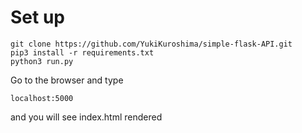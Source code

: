 # Set up
```
git clone https://github.com/YukiKuroshima/simple-flask-API.git
pip3 install -r requirements.txt
python3 run.py
```

Go to the browser and type
```
localhost:5000
```
and you will see index.html rendered
